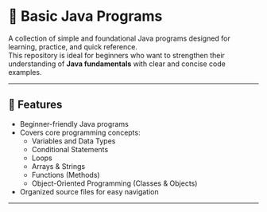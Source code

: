 # 🚀 Basic Java Programs

A collection of simple and foundational Java programs designed for learning, practice, and quick reference.  
This repository is ideal for beginners who want to strengthen their understanding of **Java fundamentals** with clear and concise code examples.

---

## 📌 Features
- Beginner-friendly Java programs
- Covers core programming concepts:
  - Variables and Data Types
  - Conditional Statements
  - Loops
  - Arrays & Strings
  - Functions (Methods)
  - Object-Oriented Programming (Classes & Objects)
- Organized source files for easy navigation

---

